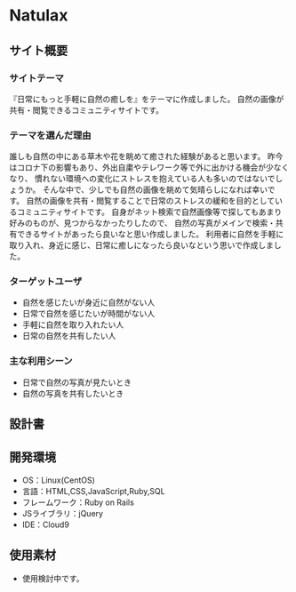 # Natulax

## サイト概要
### サイトテーマ
『日常にもっと手軽に自然の癒しを』をテーマに作成しました。
自然の画像が共有・閲覧できるコミュニティサイトです。

### テーマを選んだ理由
誰しも自然の中にある草木や花を眺めて癒された経験があると思います。
昨今はコロナ下の影響もあり、外出自粛やテレワーク等で外に出かける機会が少なくなり、
慣れない環境への変化にストレスを抱えている人も多いのではないでしょうか。
そんな中で、少しでも自然の画像を眺めて気晴らしになれば幸いです。
自然の画像を共有・閲覧することで日常のストレスの緩和を目的としているコミュニティサイトです。
自身がネット検索で自然画像等で探してもあまり好みのものが、見つからなかったりしたので、
自然の写真がメインで検索・共有できるサイトがあったら良いなと思い作成しました。
利用者に自然を手軽に取り入れ、身近に感じ、日常に癒しになったら良いなという思いで作成しました。

### ターゲットユーザ
- 自然を感じたいが身近に自然がない人
- 日常で自然を感じたいが時間がない人
- 手軽に自然を取り入れたい人
- 日常の自然を共有したい人

### 主な利用シーン
- 日常で自然の写真が見たいとき
- 自然の写真を共有したいとき

## 設計書


## 開発環境
- OS：Linux(CentOS)
- 言語：HTML,CSS,JavaScript,Ruby,SQL
- フレームワーク：Ruby on Rails
- JSライブラリ：jQuery
- IDE：Cloud9

## 使用素材
- 使用検討中です。
